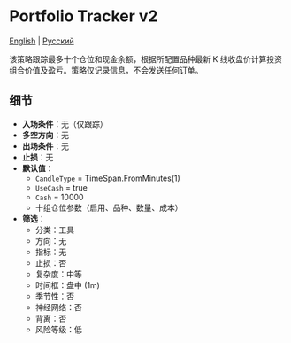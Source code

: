 # Portfolio Tracker v2
[English](README.md) | [Русский](README_ru.md)

该策略跟踪最多十个仓位和现金余额，根据所配置品种最新 K 线收盘价计算投资组合价值及盈亏。策略仅记录信息，不会发送任何订单。

## 细节

- **入场条件**：无（仅跟踪）
- **多空方向**：无
- **出场条件**：无
- **止损**：无
- **默认值**：
  - `CandleType` = TimeSpan.FromMinutes(1)
  - `UseCash` = true
  - `Cash` = 10000
  - 十组仓位参数（启用、品种、数量、成本）
- **筛选**：
  - 分类：工具
  - 方向：无
  - 指标：无
  - 止损：否
  - 复杂度：中等
  - 时间框：盘中 (1m)
  - 季节性：否
  - 神经网络：否
  - 背离：否
  - 风险等级：低
